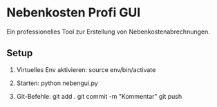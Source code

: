 # Nebenkosten Profi GUI

Ein professionelles Tool zur Erstellung von Nebenkostenabrechnungen.

## Setup
1. Virtuelles Env aktivieren:
    source env/bin/activate

2. Starten:
    python nebengui.py

3. Git-Befehle:
    git add .
    git commit -m "Kommentar"
    git push
